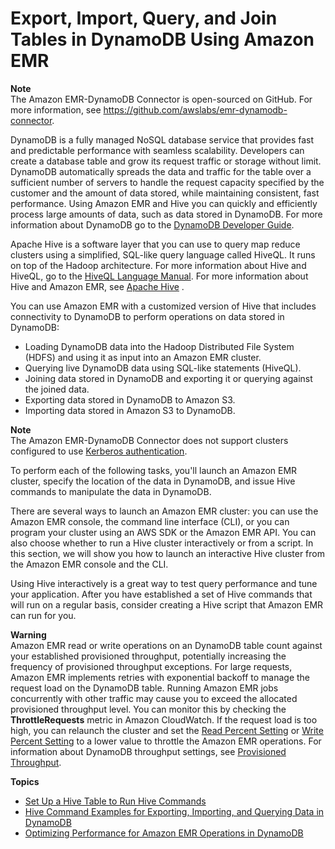 # Export, Import, Query, and Join Tables in DynamoDB Using Amazon EMR<a name="EMRforDynamoDB"></a>

**Note**  
The Amazon EMR\-DynamoDB Connector is open\-sourced on GitHub\. For more information, see [https://github\.com/awslabs/emr\-dynamodb\-connector](https://github.com/awslabs/emr-dynamodb-connector)\.

DynamoDB is a fully managed NoSQL database service that provides fast and predictable performance with seamless scalability\. Developers can create a database table and grow its request traffic or storage without limit\. DynamoDB automatically spreads the data and traffic for the table over a sufficient number of servers to handle the request capacity specified by the customer and the amount of data stored, while maintaining consistent, fast performance\. Using Amazon EMR and Hive you can quickly and efficiently process large amounts of data, such as data stored in DynamoDB\. For more information about DynamoDB go to the [DynamoDB Developer Guide](http://docs.aws.amazon.com/amazondynamodb/latest/developerguide/Introduction.html)\. 

Apache Hive is a software layer that you can use to query map reduce clusters using a simplified, SQL\-like query language called HiveQL\. It runs on top of the Hadoop architecture\. For more information about Hive and HiveQL, go to the [HiveQL Language Manual](https://cwiki.apache.org/confluence/display/Hive/LanguageManual)\. For more information about Hive and Amazon EMR, see [Apache Hive](emr-hive.md) \.

 You can use Amazon EMR with a customized version of Hive that includes connectivity to DynamoDB to perform operations on data stored in DynamoDB:
+ Loading DynamoDB data into the Hadoop Distributed File System \(HDFS\) and using it as input into an Amazon EMR cluster\.
+ Querying live DynamoDB data using SQL\-like statements \(HiveQL\)\.
+ Joining data stored in DynamoDB and exporting it or querying against the joined data\.
+ Exporting data stored in DynamoDB to Amazon S3\.
+ Importing data stored in Amazon S3 to DynamoDB\.

**Note**  
The Amazon EMR\-DynamoDB Connector does not support clusters configured to use [Kerberos authentication](https://docs.aws.amazon.com/emr/latest/ManagementGuide/emr-kerberos.html)\.

 To perform each of the following tasks, you'll launch an Amazon EMR cluster, specify the location of the data in DynamoDB, and issue Hive commands to manipulate the data in DynamoDB\. 

There are several ways to launch an Amazon EMR cluster: you can use the Amazon EMR console, the command line interface \(CLI\), or you can program your cluster using an AWS SDK or the Amazon EMR API\. You can also choose whether to run a Hive cluster interactively or from a script\. In this section, we will show you how to launch an interactive Hive cluster from the Amazon EMR console and the CLI\. 

 Using Hive interactively is a great way to test query performance and tune your application\. After you have established a set of Hive commands that will run on a regular basis, consider creating a Hive script that Amazon EMR can run for you\. 

**Warning**  
 Amazon EMR read or write operations on an DynamoDB table count against your established provisioned throughput, potentially increasing the frequency of provisioned throughput exceptions\. For large requests, Amazon EMR implements retries with exponential backoff to manage the request load on the DynamoDB table\. Running Amazon EMR jobs concurrently with other traffic may cause you to exceed the allocated provisioned throughput level\. You can monitor this by checking the **ThrottleRequests** metric in Amazon CloudWatch\. If the request load is too high, you can relaunch the cluster and set the [Read Percent Setting](EMR_Hive_Optimizing.md#ReadPercent) or [Write Percent Setting](EMR_Hive_Optimizing.md#WritePercent) to a lower value to throttle the Amazon EMR operations\. For information about DynamoDB throughput settings, see [Provisioned Throughput](http://docs.aws.amazon.com/amazondynamodb/latest/developerguide/WorkingWithDDTables.html#ProvisionedThroughput)\. 

**Topics**
+ [Set Up a Hive Table to Run Hive Commands](EMR_Interactive_Hive.md)
+ [Hive Command Examples for Exporting, Importing, and Querying Data in DynamoDB](EMR_Hive_Commands.md)
+ [Optimizing Performance for Amazon EMR Operations in DynamoDB](EMR_Hive_Optimizing.md)